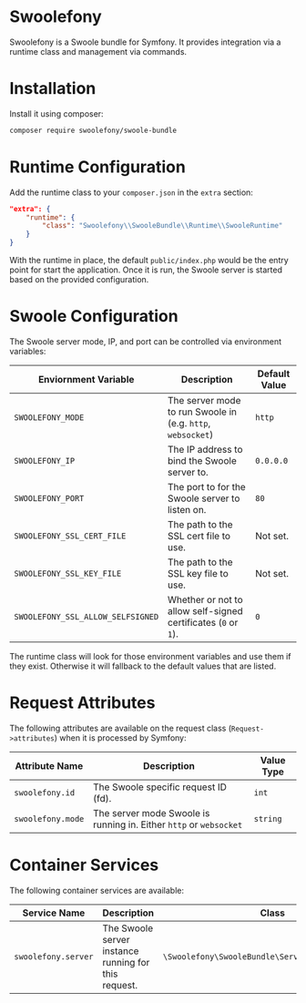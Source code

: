 # Swoolefony

Swoolefony is a Swoole bundle for Symfony. It provides integration via a runtime class and management via commands.

# Installation

Install it using composer:

```bash
composer require swoolefony/swoole-bundle
```

# Runtime Configuration

Add the runtime class to your `composer.json` in the `extra` section:

```json
"extra": {
    "runtime": {
        "class": "Swoolefony\\SwooleBundle\\Runtime\\SwooleRuntime"
    }
}
```

With the runtime in place, the default `public/index.php` would be the entry point for start the application. Once it is run,
the Swoole server is started based on the provided configuration.

# Swoole Configuration

The Swoole server mode, IP, and port can be controlled via environment variables:

| Enviornment Variable              | Description                                                    | Default Value |
|-----------------------------------|----------------------------------------------------------------|---------------|
| `SWOOLEFONY_MODE`                 | The server mode to run Swoole in (e.g. `http`, `websocket`)    | `http`        |
| `SWOOLEFONY_IP`                   | The IP address to bind the Swoole server to.                   | `0.0.0.0`     |
| `SWOOLEFONY_PORT`                 | The port to for the Swoole server to listen on.                | `80`          |
| `SWOOLEFONY_SSL_CERT_FILE`        | The path to the SSL cert file to use.                          | Not set.      |
| `SWOOLEFONY_SSL_KEY_FILE`         | The path to the SSL key file to use.                           | Not set.      |
| `SWOOLEFONY_SSL_ALLOW_SELFSIGNED` | Whether or not to allow self-signed certificates (`0` or `1`). | `0`           |

The runtime class will look for those environment variables and use them if they exist. Otherwise it will fallback to the default
values that are listed.

# Request Attributes

The following attributes are available on the request class (`Request->attributes`) when it is processed by Symfony:

| Attribute Name    | Description                                                        | Value Type |
|-------------------|--------------------------------------------------------------------|------------|
| `swoolefony.id`   | The Swoole specific request ID (fd).                               | `int`      |
| `swoolefony.mode` | The server mode Swoole is running in. Either `http` or `websocket` | `string`   |

# Container Services

The following container services are available:

| Service Name        | Description                                                       | Class                                             |
|---------------------|-------------------------------------------------------------------|---------------------------------------------------|
| `swoolefony.server` | The Swoole server instance running for this request.              | `\Swoolefony\SwooleBundle\Server\ServerInterface` |
